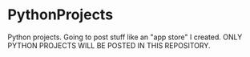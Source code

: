 # PythonProjects
Python projects. Going to post stuff like an "app store" I created. ONLY PYTHON PROJECTS WILL BE POSTED IN THIS REPOSITORY.
